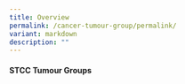 ```yaml
---
title: Overview
permalink: /cancer-tumour-group/permalink/
variant: markdown
description: ""
---
```

#### STCC Tumour Groups